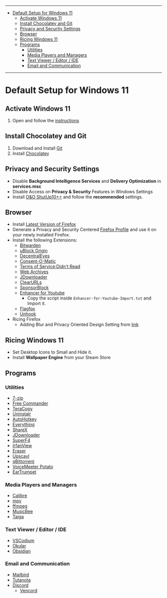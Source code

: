 
---
- [Default Setup for Windows 11](#default-setup-for-windows-11)
  * [Activate Windows 11](#activate-windows-11)
  * [Install Chocolatey and Git](#install-chocolatey-and-git)
  * [Privacy and Security Settings](#privacy-and-security-settings)
  * [Browser](#browser)
  * [Ricing Windows 11](#ricing-windows-11)
  * [Programs](#programs)
    + [Utilities](#utilities)
    + [Media Players and Managers](#media-players-and-managers)
    + [Text Viewer / Editor / IDE](#text-viewer---editor---ide)
    + [Email and Communication](#email-and-communication)
---
# Default Setup for Windows 11

## Activate Windows 11
1. Open and follow the [instructions](https://github.com/massgravel/Microsoft-Activation-Scripts)

## Install Chocolatey and Git
1. Download and Install [Git](https://git-scm.com/download/win)
2. Install [Chocolatey](https://chocolatey.org/install)

## Privacy and Security Settings
* Disable **Background Intelligence Services** and **Delivery Optimization** in **services.msc**
* Disable Access on **Privacy & Security** Features in Windows Settings
* Install [O&O ShutUp10++](https://www.oo-software.com/en/shutup10) and follow the **recommended** settings.

## Browser
- Install [Latest Version of Firefox](https://www.mozilla.org/en-US/firefox/new/)
- Generate a Privacy and Security Centered [Firefox Profile](https://ffprofile.com/#finish) and use it on your newly installed Firefox.
- Install the following Extensions:
  - [Bitwarden](https://addons.mozilla.org/en-US/firefox/addon/bitwarden-password-manager/)
  - [uBlock Origin](https://addons.mozilla.org/en-US/firefox/addon/ublock-origin/)
  - [DecentralEyes](https://addons.mozilla.org/en-US/firefox/addon/decentraleyes/)
  - [Consent-O-Matic](https://addons.mozilla.org/en-US/firefox/addon/consent-o-matic/)
  - [Terms of Service;Didn't Read](https://addons.mozilla.org/en-US/firefox/addon/terms-of-service-didnt-read/)
  - [Web Archives](https://addons.mozilla.org/en-US/firefox/addon/view-page-archive/)
  - [JDownloader](https://my.jdownloader.org/apps/)
  - [ClearURLs](https://addons.mozilla.org/en-US/firefox/addon/clearurls/)
  - [SponsorBlock](https://addons.mozilla.org/en-US/firefox/addon/sponsorblock/)
  - [Enhancer for Youtube](https://addons.mozilla.org/en-US/firefox/addon/enhancer-for-youtube/)
    - Copy the script inside `Enhancer-for-Youtube-Import.txt` and Import it.
  - [Flagfox](https://addons.mozilla.org/en-US/firefox/addon/flagfox/)
  - [Unhook](https://addons.mozilla.org/en-US/firefox/addon/youtube-recommended-videos/)
- Ricing Firefox
  - Adding Blur and Privacy Oriented Design Setting from [link](https://github.com/datguypiko/Firefox-Mod-Blur)

## Ricing Windows 11
- Set Desktop Icons to Small and Hide it.
- Install **Wallpaper Engine** from your Steam Store

## Programs
### Utilities
- [7-zip](https://www.7-zip.org)
- [Free Commander](https://freecommander.com/en/downloads/)
- [TeraCopy](https://www.codesector.com/teracopy)
- [Uninstalr](https://uninstalr.com/#download)
- [AutoHotkey](https://www.autohotkey.com/)
- [Everything](https://www.voidtools.com/)
- [ShareX](https://getsharex.com/downloads)
- [JDownloader](https://jdownloader.org/jdownloader2)
- [SuperF4](https://stefansundin.github.io/superf4/)
- [IrfanView](https://www.irfanview.com/main_download_engl.htm)
- [Eraser](https://eraser.heidi.ie)
- [Upscayl](https://www.upscayl.org/)
- [qBittorrent](https://www.qbittorrent.org/download)
- [VoiceMeeter Potato](https://vb-audio.com/Voicemeeter/potato.htm)
- [EarTrumpet](https://eartrumpet.app/)

### Media Players and Managers
- [Calibre](https://calibre-ebook.com/download)
- [mpv](https://mpv.io/)
- [ffmpeg](https://ffmpeg.org/download.html)
- [MusicBee](https://www.getmusicbee.com/)
- [Taiga](https://taiga.moe/)

### Text Viewer / Editor / IDE
- [VSCodium](https://vscodium.com/)
- [Okular](https://okular.kde.org/download/)
- [Obsidian](https://obsidian.md/download)

### Email and Communication
- [Mailbird](https://www.getmailbird.com/)
- [Tutanota](https://tutanota.com/)
- [Discord](https://discord.com/download)
  - [Vencord](https://vencord.dev/download/)
